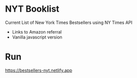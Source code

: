 # NYT Booklist
Current List of New York Times Bestsellers using NY Times API
- Links to Amazon referral
- Vanilla javascript version

# Run
https://bestsellers-nyt.netlify.app

